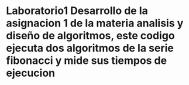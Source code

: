 # Laboratorio1 Desarrollo de la asignacion 1 de la materia analisis y diseño de algoritmos, este codigo ejecuta dos algoritmos de la serie fibonacci y mide sus tiempos de ejecucion
